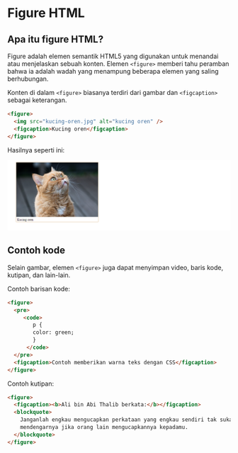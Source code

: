 # Figure HTML

## Apa itu figure HTML?

Figure adalah elemen semantik HTML5 yang digunakan untuk menandai atau menjelaskan sebuah konten. Elemen `<figure>` memberi tahu peramban bahwa ia adalah wadah yang menampung beberapa elemen yang saling berhubungan.

Konten di dalam `<figure>` biasanya terdiri dari gambar dan `<figcaption>` sebagai keterangan.

```html
<figure>
  <img src="kucing-oren.jpg" alt="kucing oren" />
  <figcaption>Kucing oren</figcaption>
</figure>
```

Hasilnya seperti ini:

![HTML Figure](contoh-gambar.png)

## Contoh kode

Selain gambar, elemen `<figure>` juga dapat menyimpan video, baris kode, kutipan, dan lain-lain.

Contoh barisan kode:

```html
<figure>
  <pre>
     <code>
        p {
        color: green;
        }
      </code>
  </pre>
  <figcaption>Contoh memberikan warna teks dengan CSS</figcaption>
</figure>
```

Contoh kutipan:

```html
<figure>
  <figcaption><b>Ali bin Abi Thalib berkata:</b></figcaption>
  <blockquote>
    Janganlah engkau mengucapkan perkataan yang engkau sendiri tak suka
    mendengarnya jika orang lain mengucapkannya kepadamu.
  </blockquote>
</figure>
```
